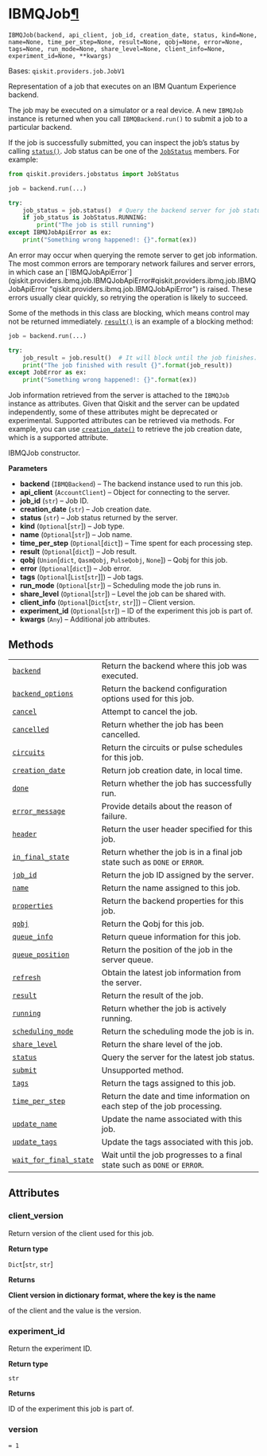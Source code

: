 # IBMQJob[¶](#ibmqjob "Permalink to this headline")

<span id="undefined" />

`IBMQJob(backend, api_client, job_id, creation_date, status, kind=None, name=None, time_per_step=None, result=None, qobj=None, error=None, tags=None, run_mode=None, share_level=None, client_info=None, experiment_id=None, **kwargs)`

Bases: `qiskit.providers.job.JobV1`

Representation of a job that executes on an IBM Quantum Experience backend.

The job may be executed on a simulator or a real device. A new `IBMQJob` instance is returned when you call `IBMQBackend.run()` to submit a job to a particular backend.

If the job is successfully submitted, you can inspect the job’s status by calling [`status()`](qiskit.providers.ibmq.job.IBMQJob.status#qiskit.providers.ibmq.job.IBMQJob.status "qiskit.providers.ibmq.job.IBMQJob.status"). Job status can be one of the [`JobStatus`](qiskit.providers.JobStatus#qiskit.providers.JobStatus "qiskit.providers.JobStatus") members. For example:

```python
from qiskit.providers.jobstatus import JobStatus

job = backend.run(...)

try:
    job_status = job.status()  # Query the backend server for job status.
    if job_status is JobStatus.RUNNING:
        print("The job is still running")
except IBMQJobApiError as ex:
    print("Something wrong happened!: {}".format(ex))
```

<Admonition title="Note" type="note">
  An error may occur when querying the remote server to get job information. The most common errors are temporary network failures and server errors, in which case an [`IBMQJobApiError`](qiskit.providers.ibmq.job.IBMQJobApiError#qiskit.providers.ibmq.job.IBMQJobApiError "qiskit.providers.ibmq.job.IBMQJobApiError") is raised. These errors usually clear quickly, so retrying the operation is likely to succeed.
</Admonition>

Some of the methods in this class are blocking, which means control may not be returned immediately. [`result()`](qiskit.providers.ibmq.job.IBMQJob.result#qiskit.providers.ibmq.job.IBMQJob.result "qiskit.providers.ibmq.job.IBMQJob.result") is an example of a blocking method:

```python
job = backend.run(...)

try:
    job_result = job.result()  # It will block until the job finishes.
    print("The job finished with result {}".format(job_result))
except JobError as ex:
    print("Something wrong happened!: {}".format(ex))
```

Job information retrieved from the server is attached to the `IBMQJob` instance as attributes. Given that Qiskit and the server can be updated independently, some of these attributes might be deprecated or experimental. Supported attributes can be retrieved via methods. For example, you can use [`creation_date()`](qiskit.providers.ibmq.job.IBMQJob.creation_date#qiskit.providers.ibmq.job.IBMQJob.creation_date "qiskit.providers.ibmq.job.IBMQJob.creation_date") to retrieve the job creation date, which is a supported attribute.

IBMQJob constructor.

**Parameters**

*   **backend** (`IBMQBackend`) – The backend instance used to run this job.
*   **api\_client** (`AccountClient`) – Object for connecting to the server.
*   **job\_id** (`str`) – Job ID.
*   **creation\_date** (`str`) – Job creation date.
*   **status** (`str`) – Job status returned by the server.
*   **kind** (`Optional`\[`str`]) – Job type.
*   **name** (`Optional`\[`str`]) – Job name.
*   **time\_per\_step** (`Optional`\[`dict`]) – Time spent for each processing step.
*   **result** (`Optional`\[`dict`]) – Job result.
*   **qobj** (`Union`\[`dict`, `QasmQobj`, `PulseQobj`, `None`]) – Qobj for this job.
*   **error** (`Optional`\[`dict`]) – Job error.
*   **tags** (`Optional`\[`List`\[`str`]]) – Job tags.
*   **run\_mode** (`Optional`\[`str`]) – Scheduling mode the job runs in.
*   **share\_level** (`Optional`\[`str`]) – Level the job can be shared with.
*   **client\_info** (`Optional`\[`Dict`\[`str`, `str`]]) – Client version.
*   **experiment\_id** (`Optional`\[`str`]) – ID of the experiment this job is part of.
*   **kwargs** (`Any`) – Additional job attributes.

## Methods

|                                                                                                                                                                                                  |                                                                           |
| ------------------------------------------------------------------------------------------------------------------------------------------------------------------------------------------------ | ------------------------------------------------------------------------- |
| [`backend`](qiskit.providers.ibmq.job.IBMQJob.backend#qiskit.providers.ibmq.job.IBMQJob.backend "qiskit.providers.ibmq.job.IBMQJob.backend")                                                     | Return the backend where this job was executed.                           |
| [`backend_options`](qiskit.providers.ibmq.job.IBMQJob.backend_options#qiskit.providers.ibmq.job.IBMQJob.backend_options "qiskit.providers.ibmq.job.IBMQJob.backend_options")                     | Return the backend configuration options used for this job.               |
| [`cancel`](qiskit.providers.ibmq.job.IBMQJob.cancel#qiskit.providers.ibmq.job.IBMQJob.cancel "qiskit.providers.ibmq.job.IBMQJob.cancel")                                                         | Attempt to cancel the job.                                                |
| [`cancelled`](qiskit.providers.ibmq.job.IBMQJob.cancelled#qiskit.providers.ibmq.job.IBMQJob.cancelled "qiskit.providers.ibmq.job.IBMQJob.cancelled")                                             | Return whether the job has been cancelled.                                |
| [`circuits`](qiskit.providers.ibmq.job.IBMQJob.circuits#qiskit.providers.ibmq.job.IBMQJob.circuits "qiskit.providers.ibmq.job.IBMQJob.circuits")                                                 | Return the circuits or pulse schedules for this job.                      |
| [`creation_date`](qiskit.providers.ibmq.job.IBMQJob.creation_date#qiskit.providers.ibmq.job.IBMQJob.creation_date "qiskit.providers.ibmq.job.IBMQJob.creation_date")                             | Return job creation date, in local time.                                  |
| [`done`](qiskit.providers.ibmq.job.IBMQJob.done#qiskit.providers.ibmq.job.IBMQJob.done "qiskit.providers.ibmq.job.IBMQJob.done")                                                                 | Return whether the job has successfully run.                              |
| [`error_message`](qiskit.providers.ibmq.job.IBMQJob.error_message#qiskit.providers.ibmq.job.IBMQJob.error_message "qiskit.providers.ibmq.job.IBMQJob.error_message")                             | Provide details about the reason of failure.                              |
| [`header`](qiskit.providers.ibmq.job.IBMQJob.header#qiskit.providers.ibmq.job.IBMQJob.header "qiskit.providers.ibmq.job.IBMQJob.header")                                                         | Return the user header specified for this job.                            |
| [`in_final_state`](qiskit.providers.ibmq.job.IBMQJob.in_final_state#qiskit.providers.ibmq.job.IBMQJob.in_final_state "qiskit.providers.ibmq.job.IBMQJob.in_final_state")                         | Return whether the job is in a final job state such as `DONE` or `ERROR`. |
| [`job_id`](qiskit.providers.ibmq.job.IBMQJob.job_id#qiskit.providers.ibmq.job.IBMQJob.job_id "qiskit.providers.ibmq.job.IBMQJob.job_id")                                                         | Return the job ID assigned by the server.                                 |
| [`name`](qiskit.providers.ibmq.job.IBMQJob.name#qiskit.providers.ibmq.job.IBMQJob.name "qiskit.providers.ibmq.job.IBMQJob.name")                                                                 | Return the name assigned to this job.                                     |
| [`properties`](qiskit.providers.ibmq.job.IBMQJob.properties#qiskit.providers.ibmq.job.IBMQJob.properties "qiskit.providers.ibmq.job.IBMQJob.properties")                                         | Return the backend properties for this job.                               |
| [`qobj`](qiskit.providers.ibmq.job.IBMQJob.qobj#qiskit.providers.ibmq.job.IBMQJob.qobj "qiskit.providers.ibmq.job.IBMQJob.qobj")                                                                 | Return the Qobj for this job.                                             |
| [`queue_info`](qiskit.providers.ibmq.job.IBMQJob.queue_info#qiskit.providers.ibmq.job.IBMQJob.queue_info "qiskit.providers.ibmq.job.IBMQJob.queue_info")                                         | Return queue information for this job.                                    |
| [`queue_position`](qiskit.providers.ibmq.job.IBMQJob.queue_position#qiskit.providers.ibmq.job.IBMQJob.queue_position "qiskit.providers.ibmq.job.IBMQJob.queue_position")                         | Return the position of the job in the server queue.                       |
| [`refresh`](qiskit.providers.ibmq.job.IBMQJob.refresh#qiskit.providers.ibmq.job.IBMQJob.refresh "qiskit.providers.ibmq.job.IBMQJob.refresh")                                                     | Obtain the latest job information from the server.                        |
| [`result`](qiskit.providers.ibmq.job.IBMQJob.result#qiskit.providers.ibmq.job.IBMQJob.result "qiskit.providers.ibmq.job.IBMQJob.result")                                                         | Return the result of the job.                                             |
| [`running`](qiskit.providers.ibmq.job.IBMQJob.running#qiskit.providers.ibmq.job.IBMQJob.running "qiskit.providers.ibmq.job.IBMQJob.running")                                                     | Return whether the job is actively running.                               |
| [`scheduling_mode`](qiskit.providers.ibmq.job.IBMQJob.scheduling_mode#qiskit.providers.ibmq.job.IBMQJob.scheduling_mode "qiskit.providers.ibmq.job.IBMQJob.scheduling_mode")                     | Return the scheduling mode the job is in.                                 |
| [`share_level`](qiskit.providers.ibmq.job.IBMQJob.share_level#qiskit.providers.ibmq.job.IBMQJob.share_level "qiskit.providers.ibmq.job.IBMQJob.share_level")                                     | Return the share level of the job.                                        |
| [`status`](qiskit.providers.ibmq.job.IBMQJob.status#qiskit.providers.ibmq.job.IBMQJob.status "qiskit.providers.ibmq.job.IBMQJob.status")                                                         | Query the server for the latest job status.                               |
| [`submit`](qiskit.providers.ibmq.job.IBMQJob.submit#qiskit.providers.ibmq.job.IBMQJob.submit "qiskit.providers.ibmq.job.IBMQJob.submit")                                                         | Unsupported method.                                                       |
| [`tags`](qiskit.providers.ibmq.job.IBMQJob.tags#qiskit.providers.ibmq.job.IBMQJob.tags "qiskit.providers.ibmq.job.IBMQJob.tags")                                                                 | Return the tags assigned to this job.                                     |
| [`time_per_step`](qiskit.providers.ibmq.job.IBMQJob.time_per_step#qiskit.providers.ibmq.job.IBMQJob.time_per_step "qiskit.providers.ibmq.job.IBMQJob.time_per_step")                             | Return the date and time information on each step of the job processing.  |
| [`update_name`](qiskit.providers.ibmq.job.IBMQJob.update_name#qiskit.providers.ibmq.job.IBMQJob.update_name "qiskit.providers.ibmq.job.IBMQJob.update_name")                                     | Update the name associated with this job.                                 |
| [`update_tags`](qiskit.providers.ibmq.job.IBMQJob.update_tags#qiskit.providers.ibmq.job.IBMQJob.update_tags "qiskit.providers.ibmq.job.IBMQJob.update_tags")                                     | Update the tags associated with this job.                                 |
| [`wait_for_final_state`](qiskit.providers.ibmq.job.IBMQJob.wait_for_final_state#qiskit.providers.ibmq.job.IBMQJob.wait_for_final_state "qiskit.providers.ibmq.job.IBMQJob.wait_for_final_state") | Wait until the job progresses to a final state such as `DONE` or `ERROR`. |

## Attributes

<span id="undefined" />

### client\_version

Return version of the client used for this job.

**Return type**

`Dict`\[`str`, `str`]

**Returns**

**Client version in dictionary format, where the key is the name**

of the client and the value is the version.

<span id="undefined" />

### experiment\_id

Return the experiment ID.

**Return type**

`str`

**Returns**

ID of the experiment this job is part of.

<span id="undefined" />

### version

`= 1`
